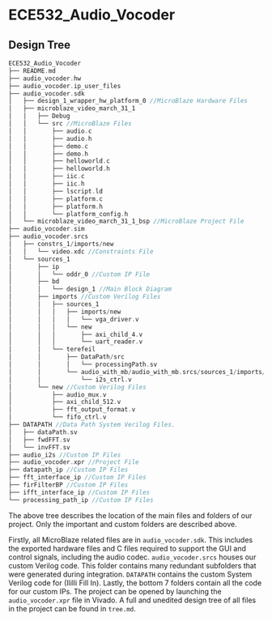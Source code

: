 # ECE532_Audio_Vocoder

## Design Tree
``` C
ECE532_Audio_Vocoder
├── README.md
├── audio_vocoder.hw
├── audio_vocoder.ip_user_files
├── audio_vocoder.sdk
│   ├── design_1_wrapper_hw_platform_0 //MicroBlaze Hardware Files
│   ├── microblaze_video_march_31_1
│   │   ├── Debug
│   │   └── src //MicroBlaze Files
│   │       ├── audio.c
│   │       ├── audio.h
│   │       ├── demo.c
│   │       ├── demo.h
│   │       ├── helloworld.c
│   │       ├── helloworld.h
│   │       ├── iic.c
│   │       ├── iic.h
│   │       ├── lscript.ld
│   │       ├── platform.c
│   │       ├── platform.h
│   │       └── platform_config.h
│   └── microblaze_video_march_31_1_bsp //MicroBlaze Project File
├── audio_vocoder.sim
├── audio_vocoder.srcs
│   ├── constrs_1/imports/new
│   │   └── video.xdc //Constraints File
│   └── sources_1
│       ├── ip
│       │   └── oddr_0 //Custom IP File
│       ├── bd
│       │   └── design_1 //Main Block Diagram
│       ├── imports //Custom Verilog Files
│       │   ├── sources_1
│       │   │   ├── imports/new
│       │   │   │   └── vga_driver.v
│       │   │   └── new
│       │   │       ├── axi_child_4.v
│       │   │       └── uart_reader.v
│       │   └── terefeil
│       │       ├── DataPath/src
│       │       │   └── processingPath.sv
│       │       └── audio_with_mb/audio_with_mb.srcs/sources_1/imports/new
│       │           └── i2s_ctrl.v
│       └── new //Custom Verilog Files
│           ├── audio_mux.v
│           ├── axi_child_512.v
│           ├── fft_output_format.v
│           └── fifo_ctrl.v
├── DATAPATH //Data Path System Verilog Files.
│   ├── dataPath.sv
│   ├── fwdFFT.sv
│   └── invFFT.sv
├── audio_i2s //Custom IP Files
├── audio_vocoder.xpr //Project File
├── datapath_ip //Custom IP Files
├── fft_interface_ip //Custom IP Files
├── firFilterBP //Custom IP Files
├── ifft_interface_ip //Custom IP Files
└── processing_path_ip //Custom IP Files
```

The above tree describes the location of the main files and folders of our project. Only the important and custom folders are described above.

Firstly, all MicroBlaze related files are in `audio_vocoder.sdk`. This includes the exported hardware files and C files required to support the GUI and control signals, including the audio codec. `audio_vocoder.srcs` houses our custom Verilog code. This folder contains many redundant subfolders that were generated during integration. `DATAPATH` contains the custom System Verilog code for (Ililli Fill In). Lastly, the bottom 7 folders contain all the code for our custom IPs. The project can be opened by launching the `audio_vocoder.xpr` file in Vivado. A full and unedited design tree of all files in the project can be found in `tree.md`. 
